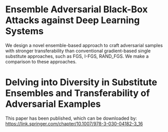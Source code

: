 # Ensemble Adversarial Black-Box Attacks against Deep Learning Systems
We design a novel ensemble-based approach to craft adversarial samples with stronger transferability than conventional gradient-based single substitute approaches, such as FGS, I-FGS, RAND_FGS. We make a comparison to these approaches.

# Delving into Diversity in Substitute Ensembles and Transferability of Adversarial Examples
This paper has been published, which can be downloaded by:
https://link.springer.com/chapter/10.1007/978-3-030-04182-3_16
